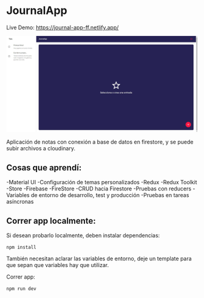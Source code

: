 # JournalApp

Live Demo: https://journal-app-ff.netlify.app/

![plot](./public/assets/screen.jpg)

Aplicación de notas con conexión a base de datos en firestore, y se puede subir archivos a cloudinary.

## Cosas que aprendí:

-Material UI
-Configuración de temas personalizados
-Redux
-Redux Toolkit
-Store
-Firebase
-FireStore
-CRUD hacia Firestore
-Pruebas con reducers
-Variables de entorno de desarrollo, test y producción
-Pruebas en tareas asíncronas

## Correr app localmente:

Si desean probarlo localmente, deben instalar dependencias:
```
npm install
```

También necesitan aclarar las variables de entorno, deje un template para que sepan que variables hay que utilizar.

Correr app:
```
npm run dev
```